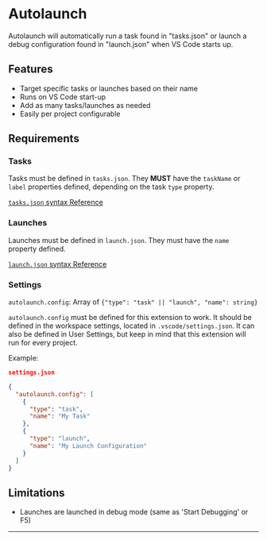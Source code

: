 # Autolaunch

Autolaunch will automatically run a task found in "tasks.json" or launch a debug configuration found in "launch.json" when VS Code starts up.

## Features
- Target specific tasks or launches based on their name
- Runs on VS Code start-up
- Add as many tasks/launches as needed
- Easily per project configurable

## Requirements
### Tasks
Tasks must be defined in `tasks.json`. They **MUST** have the `taskName` or `label` properties defined, depending on the task `type` property.

[`tasks.json` syntax Reference](https://code.visualstudio.com/docs/editor/tasks)


### Launches
Launches must be defined in `launch.json`. They must have the `name` property defined.

[`launch.json` syntax Reference](https://code.visualstudio.com/docs/editor/debugging#_launch-configurations)

### Settings
`autolaunch.config`: Array of `{"type": "task" || "launch", "name": string}`

`autolaunch.config` must be defined for this extension to work. It should be defined in the workspace settings, located in `.vscode/settings.json`. It can also be defined in User Settings, but keep in mind that this extension will run for every project.

Example: 
```json
settings.json

{
  "autolaunch.config": [
    {
      "type": "task",
      "name": "My Task"
    },
    {
      "type": "launch",
      "name": "My Launch Configuration"
    }
  ]
}
```

## Limitations
- Launches are launched in debug mode (same as 'Start Debugging' or F5)


---
